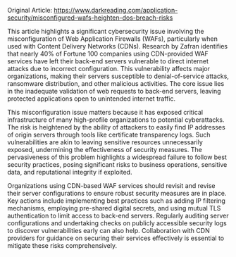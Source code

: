 Original Article: https://www.darkreading.com/application-security/misconfigured-wafs-heighten-dos-breach-risks

This article highlights a significant cybersecurity issue involving the misconfiguration of Web Application Firewalls (WAFs), particularly when used with Content Delivery Networks (CDNs). Research by Zafran identifies that nearly 40% of Fortune 100 companies using CDN-provided WAF services have left their back-end servers vulnerable to direct internet attacks due to incorrect configuration. This vulnerability affects major organizations, making their servers susceptible to denial-of-service attacks, ransomware distribution, and other malicious activities. The core issue lies in the inadequate validation of web requests to back-end servers, leaving protected applications open to unintended internet traffic.

This misconfiguration issue matters because it has exposed critical infrastructure of many high-profile organizations to potential cyberattacks. The risk is heightened by the ability of attackers to easily find IP addresses of origin servers through tools like certificate transparency logs. Such vulnerabilities are akin to leaving sensitive resources unnecessarily exposed, undermining the effectiveness of security measures. The pervasiveness of this problem highlights a widespread failure to follow best security practices, posing significant risks to business operations, sensitive data, and reputational integrity if exploited.

Organizations using CDN-based WAF services should revisit and revise their server configurations to ensure robust security measures are in place. Key actions include implementing best practices such as adding IP filtering mechanisms, employing pre-shared digital secrets, and using mutual TLS authentication to limit access to back-end servers. Regularly auditing server configurations and undertaking checks on publicly accessible security logs to discover vulnerabilities early can also help. Collaboration with CDN providers for guidance on securing their services effectively is essential to mitigate these risks comprehensively.